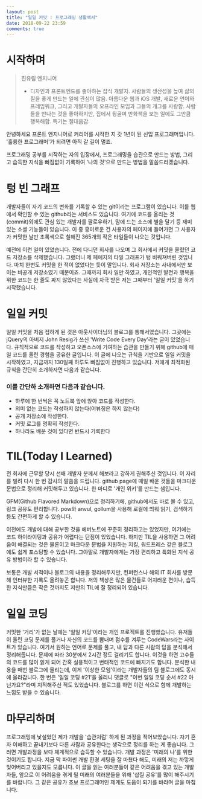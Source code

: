 ```yaml
---
layout: post
title: "일일 커밋 : 프로그래밍 생활백서"
date: 2018-09-22 23:59
comments: true
---
```


# 시작하며 
> 진유림 엔지니어
> - 디자인과 프론트엔드를 좋아하는 잡식 개발자. 사람들의 생산성을 높여 삶의 질을 좋게 만드는 일에 관심이 많음. 아름다운 웹과 iOS 개발, 새로운 언어와 프레임워크, 그리고 개발자들의 오프라인 모임과 그들의 개그를 사랑함. 사람들을 만나는 것을 좋아하지만, 집에서 뒹굴며 만화책을 보는 일에도 그만큼 행복해함. 특기는 절대음감.

안녕하세요 프론트 엔지니어로 커리어를 시작한 지 갓 1년이 된 신입 프로그래머입니다. '훌륭한 프로그래머'가 되려면 아직 갈 길이 멀죠.

프로그래밍 공부를 시작하는 자의 입장에서, 프로그래밍을 습관으로 만드는 방법, 그리고 습득한 지식을 빠짐없이 기록하여 '나의 것'으로 만드는 방법을 말씀드리겠습니다.

# 텅 빈 그래프

개발자들이 자기 코드의 변화를 기록할 수 있는 git이라는 프로그램이 있습니다. 이를 웹에서 확인할 수 있는 github라는 서비스도 있습니다. 여기에 코드를 올리는 것(commit)외에도 관심 있는 개발자를 팔로우하기, 맘에 드는 소스에 별을 달기 등 재미있는 소셜 기능들이 있습니다. 이 중 흥미로운 건 사용자의 페이지에 들어가면 그 사용자가 커밋한 날만 초록색으로 칠해진 365개의 작은 타일들이 나오는 것입니다.

예전에 이런 일이 있었습니다. 전에 다니던 회사를 나오며 그 회사에서 커밋을 올렸던 코드 저장소를 삭제했습니다. 그랬더니 제 페에지의 타일 그래프가 텅 비워져버린 것입니다. 마치 한번도 커밋을 한 적이 없었다는 듯이 말입니다. 회사 저장소는 사내에서만 보이는 비공개 저장소였기 때문이죠. 그때까지 회사 일만 하였고, 개인적인 발전과 행복을 위한 코드는 한 줄도 짜지 않았다는 사실에 자극 받은 저는 그때부터 '일일 커밋'을 하기 시작했습니다.

# 일일 커밋

일일 커밋을 처음 접하게 된 것은 아웃사이더님의 블로그를 통해서였습니다. 그곳에는 jQuery의 아버지 John Resig가 쓰신 'Write Code Every Day'라는 글이 있었습니다. 규칙적으로 코드를 작성하고 오픈소스에 기여하는 습관을 만들기 위해 github에 매일 코드를 올린 경험을 공유한 글입니다. 이 글에 나오는 규칙을 기반으로 일일 커밋을 시작하였고, 지금까지 130일째 하루도 빠짐없이 진행하고 있습니다. 저에게 최적화된 규칙을 간단히 소개하자면 다음과 같습니다.

### 이를 간단하 소개하면 다음과 같습니다.
- 하루에 한 번씩은 꼭 노트북 앞에 앉아 코드를 작성한다.
- 의미 없는 코드는 작성하지 않는다(어뷰징은 하지 않는다)
- 공개 저장소에 작성한다.
- 커밋 로그를 명확히 작성한다.
- 하나라도 배운 것이 있다면 반드시 기록한다

# TIL(Today I Learned)

전 회사에 근무할 당시 선배 개발자 분께서 해보라고 강하게 권해주신 것입니다. 이 자리를 빌려 다시 한 번 감사의 말씀을 드립니다. github page에 매일 배운 것들을 마크다운 문법으로 정리해 커밋해두고 있습니다. 한 마디로 '개인 위키'를 만드는 셈입니다.

GFM(Github Flavored Markdown)으로 정리하기에, github에서도 바로 볼 수 있고, 링크 공유도 편리합니다. pow와 anvul, gollum을 사용해 로컬에 띄워 읽기, 검색하기 등도 간편하게 할 수 있습니다.

이전에도 개발에 대해 공부한 것을 에버노트에 꾸준히 정리하고는 있었지만, 여기에는 코드 하이라이팅과 공유가 어렵다는 단점이 있었습니다. 하지만 TIL을 사용하면 그 어려움이 해결되는 것은 물론이고 마크다운 문법을 지원하는 지킬, 워드프레스 같은 블로그에도 쉽게 포스팅할 수 있습니다. 그야말로 개발자에게는 가장 편리하고 특화된 지식 공유 방법이라 할 수 있습니다.

보통은 개발 서적이나 블로그의 내용을 정리해두지만, 컨퍼런스나 해외 IT 회사를 방문해 인터뷰한 기록도 올려놓곤 합니다. 저의 책상은 많은 물건들로 어지러운 편이나, 습득한 지식만큼은 작은 것까지도 저만의 TIL에 잘 정리되어 있습니다.

# 일일 코딩

커밋한 '거리'가 없는 날에는 '일일 커딩'이라는 개인 프로젝트를 진행했습니다. 유저들이 올린 코딩 문제를 풀거나 자신의 코드를 뽐내며 점수를 겨루는 CodeWars라는 사이트가 있습니다. 여기서 원하는 언어로 문제를 풀고, 내 답과 다른 사람의 답을 분석해서 정리해둡니다. 문제에 따라 30분에서 2시간 정도 걸리기도 합니다. 이것을 하면 고수들의 코드를 많이 읽게 되어 간혹 실용적이고 변태적인 코드에 빠지기도 합니다. 분석한 내용을 매번 블로그에 올리는데, 이게 '이상한 모임'이라는 개발자들의 팀 블로그에도 동시에 올라갑니다. 한 번은 '일일 코딩 #21'을 올리니 댓글로 "이번 일일 코딩 순서 #22 아닌가요?"라며 지적해주신 적도 있었습니다. 블로그를 하면 이런 식으로 함께 개발하는 느낌도 받을 수 있습니다.

# 마무리하며

프로그래밍에 낯설었던 제가 개발을 '습관처럼' 하게 된 과정을 적어보았습니다. 자기 혼자 이해하고 끝내기보다 다른 사람과 공유한다는 생각으로 정리를 하는 게 좋습니다. 그러면 개발과정을 보다 체계적으로 습득할 수 있습니다. 개발 과정은 '미래의 나'를 위한 것이기도 합니다. 지금 막 파이썬 개발 환경 세팅을 잘 마쳤다 해도, 미래의 저는 까맣게 잊어버리고 있을지도 모릅니다. 이 글을 읽는 여러분들이 같은 어려움을 겪고 있는 개발자들, 앞으로 이 어려움을 겪게 될 미래의 여러분들을 위해 '삽질 공유'를 많이 해주시기를 바랍니다. 그 같은 공유가 초보 프로그래머인 제게도 도움이 되기를 바라며 글을 마칩니다.








